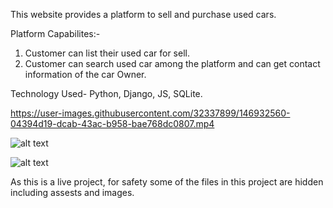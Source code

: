This website provides a platform to sell and purchase used cars.

Platform Capabilites:-
1. Customer can list their used car for sell.
2. Customer can search used car among the platform and can get contact information of the car Owner.

Technology Used- Python, Django, JS, SQLite.

https://user-images.githubusercontent.com/32337899/146932560-04394d19-dcab-43ac-b958-bae768dc0807.mp4



![alt text](https://github.com/vickytilotia/cardealer/blob/master/Homepage.JPG?raw=true)


![alt text](https://github.com/vickytilotia/cardealer/blob/master/used%20car.JPG?raw=true)




As this is a live project, for safety some of the files in this project are hidden including assests and images.
